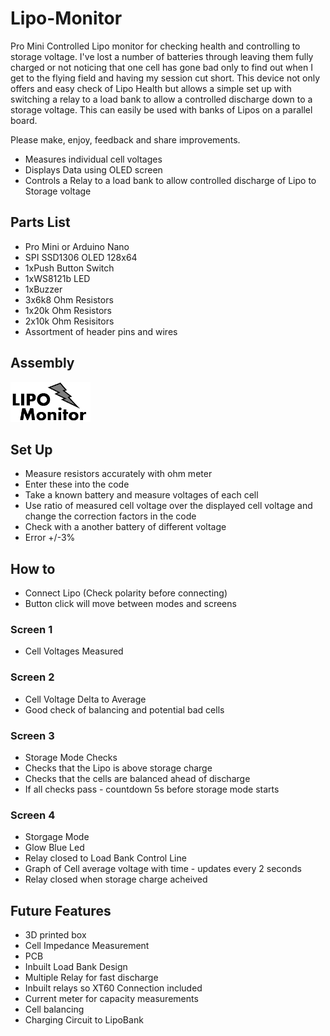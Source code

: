 # Lipo-Monitor

Pro Mini Controlled Lipo monitor for checking health and controlling to storage voltage. 
I've lost a number of batteries through leaving them fully charged or not noticing that one cell has gone bad only to find out when I get to the flying field and having my session cut short. This device not only offers and easy check of Lipo Health but allows a simple set up with switching a relay to a load bank to allow a controlled discharge down to a storage voltage. This can easily be used with banks of Lipos on a parallel board. 

Please make, enjoy, feedback and share improvements.

+ Measures individual cell voltages
+ Displays Data using OLED screen
+ Controls a Relay to a load bank to allow controlled discharge of Lipo to Storage voltage

## Parts List
+ Pro Mini or Arduino Nano
+ SPI SSD1306 OLED 128x64
+ 1xPush Button Switch
+ 1xWS8121b LED
+ 1xBuzzer
+ 3x6k8 Ohm Resistors
+ 1x20k Ohm Resistors
+ 2x10k Ohm Resisitors
+ Assortment of header pins and wires

## Assembly
![alt text](https://github.com/jrwrodgers/Lipo-Monitor/blob/master/lipo.png "Logo Title Text 1")


## Set Up
+ Measure resistors accurately with ohm meter
+ Enter these into the code
+ Take a known battery and measure voltages of each cell
+ Use ratio of measured cell voltage over the displayed cell voltage and change the correction factors in the code
+ Check with a another battery of different voltage
+ Error +/-3%

## How to
+ Connect Lipo (Check polarity before connecting)
+ Button click will move between modes and screens

### Screen 1
+ Cell Voltages Measured

### Screen 2
+ Cell Voltage Delta to Average
+ Good check of balancing and potential bad cells

### Screen 3
+ Storage Mode Checks
+ Checks that the Lipo is above storage charge
+ Checks that the cells are balanced ahead of discharge
+ If all checks pass - countdown 5s before storage mode starts

### Screen 4
+ Storgage Mode
+ Glow Blue Led
+ Relay closed to Load Bank Control Line
+ Graph of Cell average voltage with time - updates every 2 seconds
+ Relay closed when storage charge acheived



## Future Features
+ 3D printed box
+ Cell Impedance Measurement
+ PCB
+ Inbuilt Load Bank Design
+ Multiple Relay for fast discharge
+ Inbuilt relays so XT60 Connection included
+ Current meter for capacity measurements
+ Cell balancing
+ Charging Circuit to LipoBank

